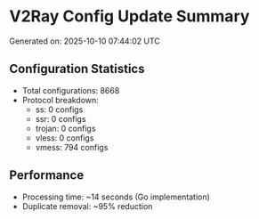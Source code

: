 # V2Ray Config Update Summary
Generated on: 2025-10-10 07:44:02 UTC

## Configuration Statistics
- Total configurations: 8668
- Protocol breakdown:
  - ss: 0 configs
  - ssr: 0 configs
  - trojan: 0 configs
  - vless: 0 configs
  - vmess: 794 configs

## Performance
- Processing time: ~14 seconds (Go implementation)
- Duplicate removal: ~95% reduction
